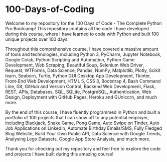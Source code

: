 # 100-Days-of-Coding

Welcome to my repository for the 100 Days of Code - The Complete Python Pro Bootcamp! This repository contains all the code I have developed during this course, where I have learned to code with Python and built 100 unique projects over 100 days.

Throughout this comprehensive course, I have covered a massive amount of tools and technologies, including Python 3, PyCharm, Jupyter Notebook, Google Colab, Python Scripting and Automation, Python Game Development, Web Scraping, Beautiful Soup, Selenium Web Driver, Request, WTForms, Data Science, Pandas, NumPy, Matplotlib, Plotly, Scikit learn, Seaborn, Turtle, Python GUI Desktop App Development, Tkinter, Front-End Web Development, HTML 5, CSS 3, Bootstrap 4, Bash Command Line, Git, GitHub and Version Control, Backend Web Development, Flask, REST, APIs, Databases, SQL, SQLite, PostgreSQL, Authentication, Web Design, Deployment with GitHub Pages, Heroku and GUnicorn, and much more.

By the end of this course, I have fluently programmed in Python and built a portfolio of 100 projects that I can show off to any potential employer, including Blackjack, Snake Game, Pong Game, Auto Swipe on Tinder, Auto Job Applications on LinkedIn, Automate Birthday Emails/SMS, Fully Fledged Blog Website, Build Your Own Public API, Data Science with Google Trends, Analysing Lego Datasets, Google App Store Analysis, and much more.

Thank you for checking out my repository and feel free to explore the code and projects I have built during this amazing course!